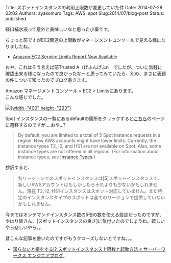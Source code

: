 Title: スポットインスタンスの利用上限数が変更していた件
Date: 2014-07-28 03:02
Authors: ayakomuro
Tags:  AWS, spot
Slug:2014/07/blog-post
Status: published

経口補水液って意外と美味しいなと思った小室です。  

ちょっと前ですがEC2関連の上限数がマネージメントコンソールで見える様になりましたね。

-   [Amazon EC2 Service Limits Report Now
    Available](http://aws.amazon.com/jp/about-aws/whats-new/2014/06/19/amazon-ec2-service-limits-report-now-available/)

おや、これはそう言えば前Trusted
A（げふんげふn　でしたが、ついに気軽に確認出来る様になったので良かったなーと思ってみていたら、別の、まさに表題の件について知ったのでブログ書きます。

Amazon マネージメントコンソール \> EC2 \> Limitsにあります。  
こんな感じでした。

[![](http://3.bp.blogspot.com/--2yXQbe0OVg/U9W63xuzbdI/AAAAAAAAcKw/KgS3enNpWwM/s1600/list.png){width="400"
height="293"}](http://3.bp.blogspot.com/--2yXQbe0OVg/U9W63xuzbdI/AAAAAAAAcKw/KgS3enNpWwM/s1600/list.png)

Spot
インスタンスの一覧にあるdefaultの箇所をクリックすると[こちら](http://docs.aws.amazon.com/AWSEC2/latest/UserGuide/using-spot-limits.html)のページに遷移するのですが\....おや\...?  

> By default, you are limited to a total of 5 Spot Instance requests in
> a region. New AWS accounts might have lower limits. Currently, the
> instance types T2, I2, and HS1 are not available on Spot. Also, some
> instance types are not offered in all regions. (For information about
> instance types, see [Instance
> Types](http://docs.aws.amazon.com/AWSEC2/latest/UserGuide/instance-types.html "Instance Types").)

抄訳すると、  

> 各リージョンでのスポットインスタンスは[**5**]スポットインスタンスで、新しいAWSアカウントはもしかしたらそれよりも少ないかもしれません。現在
> T2, I2,
> HS1インスタンスはスポット対応していません。また特定のインスタンスタイプのスポットは全てのリージョンで提供していないかもしれません。

今まではオンデマンドインスタンス数の5倍の数を使える設定だったのですが、やはり皆さん、[スポットインスタンスの良さ]に気付いたのでしょうね。嬉しいやら悲しいやら。。

昔こんな記事を書いたのですがもうクローズしないとですね。。。

-   [知らないと損をする!? スポットインスタンス上限数と起動方法 «
    サーバーワークス
    エンジニアブログ ](http://blog.serverworks.co.jp/tech/2013/03/11/you-should-know-about-spot-instance/)

 
